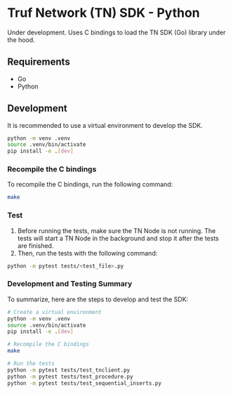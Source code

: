 # Truf Network (TN) SDK - Python

Under development. Uses C bindings to load the TN SDK (Go) library under the hood.

## Requirements
- Go
- Python

## Development

It is recommended to use a virtual environment to develop the SDK.
```bash
python -m venv .venv
source .venv/bin/activate
pip install -e .[dev]
```

### Recompile the C bindings

To recompile the C bindings, run the following command:
```bash
make
```

### Test

1. Before running the tests, make sure the TN Node is not running. The tests will start a TN Node in the background and stop it after the tests are finished.
2. Then, run the tests with the following command:
```bash
python -m pytest tests/<test_file>.py
```

### Development and Testing Summary

To summarize, here are the steps to develop and test the SDK:
```bash
# Create a virtual environment
python -m venv .venv
source .venv/bin/activate
pip install -e .[dev]

# Recompile the C bindings
make

# Run the tests
python -m pytest tests/test_tnclient.py
python -m pytest tests/test_procedure.py
python -m pytest tests/test_sequential_inserts.py
```